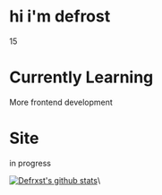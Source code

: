# hi i'm defrost
15
# Currently Learning
More frontend development
# Site
in progress

[![Defrxst's github stats](https://github-readme-stats.vercel.app/api?username=defrxst&count_private=true&show_icons=true&theme=radical&hide_rank=false)](https://github.com/anuraghazra/github-readme-stats)\
